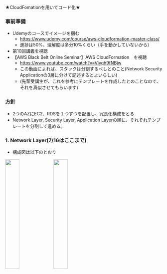 ★CloudFomationを用いてコード化★

### 事前準備
* Udemyのコースでイメージを掴む
  * https://www.udemy.com/course/aws-cloudformation-master-class/
  * 進捗は50%、理解度は多分10%くらい（手を動かしていないから）
* 第10回講義を視聴
* 【AWS Black Belt Online Seminar】AWS CloudFormation　を視聴
  * https://www.youtube.com/watch?v=Viyqh9fNBjw
  * この動画によれば、スタックは分割するべしとのこと(Network Security Applicationの3層に分けて記述するとよいらしい)
  * (先輩受講生が、これを参考にテンプレートを作成したとのことなので、それを真似させてもらいます)

### 方針
* 2つのAZにEC2、RDSを１つずつを配置し、冗長化構成をとる
* Network Layer, Security Layer, Application Layerの順に、それぞれテンプレートを分割して進める。

### 1. Network Layer(7/16はここまで)
* 構成図は以下のとおり
<img width= 30% src="https://user-images.githubusercontent.com/75251188/179355093-4ee008dd-a85d-4cd2-a4ae-9ccff5f91af9.jpg">

<img width= 30% src="https://user-images.githubusercontent.com/75251188/179355269-bf8c3744-a2db-430f-bc98-57a854888f65.png">
